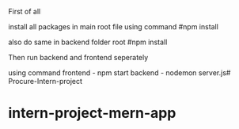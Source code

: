 First of all 

install all packages in main root file 
using command 
#npm install

also do same in backend folder root 
#npm install


Then run backend and frontend seperately 

using command 
frontend - npm start
backend - nodemon server.js# Procure-Intern-project
# intern-project-mern-app
